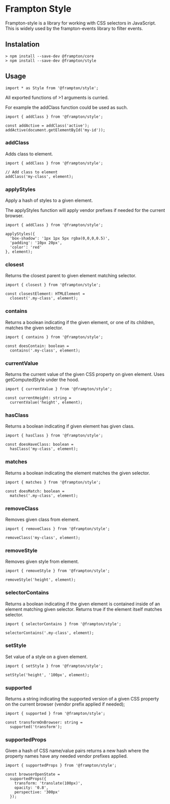 # Frampton Style

Frampton-style is a library for working with CSS selectors in JavaScript. This is widely used by the frampton-events library to filter events.


## Instalation

```
> npm install --save-dev @frampton/core
> npm install --save-dev @frampton/style
```


## Usage

```
import * as Style from '@frampton/style';
```

All exported functions of >1 arguments is curried.

For example the addClass function could be used as such.

```
import { addClass } from '@frampton/style';

const addActive = addClass('active');
addActive(document.getElementById('my-id'));
```

### addClass

Adds class to element.

```
import { addClass } from '@frampton/style';

// Add class to element
addClass('my-class', element);
```

### applyStyles

Apply a hash of styles to a given element.

The applyStyles function will apply vendor prefixes if needed for the current browser.

```
import { addClass } from '@frampton/style';

applyStyles({
  'box-shadow': '1px 1px 5px rgba(0,0,0,0.5)',
  'padding': '10px 20px',
  'color': 'red'
}, element);
```

### closest

Returns the closest parent to given element matching selector.

```
import { closest } from '@frampton/style';

const closestElement: HTMLElement =
  closest('.my-class', element);
```

### contains

Returns a boolean indicating if the given element, or one of its children, matches the given selector.

```
import { contains } from '@frampton/style';

const doesContain: boolean =
  contains('.my-class', element);
```

### currentValue

Returns the current value of the given CSS property on given element. Uses getComputedStyle under the hood.

```
import { currentValue } from '@frampton/style';

const currentHeight: string =
  currentValue('height', element);
```

### hasClass

Returns a boolean indicating if given element has given class.

```
import { hasClass } from '@frampton/style';

const doesHaveClass: boolean =
  hasClass('my-class', element);
```

### matches

Returns a boolean indicating the element matches the given selector.

```
import { matches } from '@frampton/style';

const doesMatch: boolean =
  matches('.my-class', element);
```

### removeClass

Removes given class from element.

```
import { removeClass } from '@frampton/style';

removeClass('my-class', element);
```

### removeStyle

Removes given style from element.

```
import { removeStyle } from '@frampton/style';

removeStyle('height', element);
```

### selectorContains

Returns a boolean indicating if the given element is contained inside of an element matching given selector. Returns true if the element itself matches selector.

```
import { selectorContains } from '@frampton/style';

selectorContains('.my-class', element);
```

### setStyle

Set value of a style on a given element.

```
import { setStyle } from '@frampton/style';

setStyle('height', '100px', element);
```

### supported

Returns a string indicating the supported version of a given CSS property on the current browser (vendor prefix applied if needed);

```
import { supported } from '@frampton/style';

const transformOnBrowser: string =
  supported('transform');
```

### supportedProps

Given a hash of CSS name/value pairs returns a new hash where the property names have any needed vendor prefixes applied.

```
import { supportedProps } from '@frampton/style';

const browserOpenState =
  supportedProps({
    transform: 'translate(100px)',
    opacity: '0.8',
    perspective: '300px'
  });
```